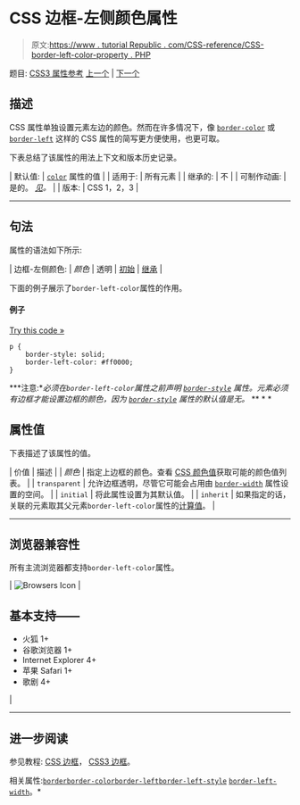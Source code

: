 # CSS 边框-左侧颜色属性

> 原文:[https://www . tutorial Republic . com/CSS-reference/CSS-border-left-color-property . PHP](https://www.tutorialrepublic.com/css-reference/css-border-left-color-property.php)

题目: [CSS3 属性参考](css3-properties.php) [上一个](css-border-left-property.php) | [下一个](css-border-left-style-property.php)

## 描述

CSS 属性单独设置元素左边的颜色。然而在许多情况下，像 [`border-color`](css-border-color-property.php) 或 [`border-left`](css-border-left-property.php) 这样的 CSS 属性的简写更方便使用，也更可取。

下表总结了该属性的用法上下文和版本历史记录。

| 默认值: | [`color`](css-color-property.php) 属性的值 |
| 适用于: | 所有元素 |
| 继承的: | 不 |
| 可制作动画: | 是的。 [*见*](css-animatable-properties.php)*。* |
| 版本: | CSS 1，2，3 |

* * *

## 句法

属性的语法如下所示:

| 边框-左侧颜色: | *颜色* &#124; 透明 &#124; [初始](../definitions.php#initial) &#124; [继承](../definitions.php#inherit) |

下面的例子展示了`border-left-color`属性的作用。

#### 例子

[Try this code »](../codelab.php?topic=css&file=border-left-color-property "Try this code using online Editor")

```
p {
    border-style: solid;
    border-left-color: #ff0000;
}
```

 ***注意:**必须在`border-left-color`属性之前声明 [`border-style`](css-border-style-property.php) 属性。元素必须有边框才能设置边框的颜色，因为 [`border-style`](css-border-style-property.php) 属性的默认值是无。*  ** * *

## 属性值

下表描述了该属性的值。

| 价值 | 描述 |
| *颜色* | 指定上边框的颜色。查看 [CSS 颜色值](css-color-values.php)获取可能的颜色值列表。 |
| `transparent` | 允许边框透明，尽管它可能会占用由 [`border-width`](css-border-width-property.php) 属性设置的空间。 |
| `initial` | 将此属性设置为其默认值。 |
| `inherit` | 如果指定的话，关联的元素取其父元素`border-left-color`属性的[计算值](../definitions.php#computed-value)。 |

* * *

## 浏览器兼容性

所有主流浏览器都支持`border-left-color`属性。

| ![Browsers Icon](../Images/e9331123c77668c1832e541c2fca1002.png) | 

## 基本支持——

*   火狐 1+
*   谷歌浏览器 1+
*   Internet Explorer 4+
*   苹果 Safari 1+
*   歌剧 4+

 |

* * *

## 进一步阅读

参见教程: [CSS 边框](../css-tutorial/css-border.php)， [CSS3 边框](../css-tutorial/css3-border.php)。

相关属性:[`border`](css-border-property.php)[`border-color`](css-border-color-property.php)[`border-left`](css-border-left-property.php)[`border-left-style`](css-border-left-style-property.php)
[`border-left-width`](css-border-left-width-property.php)。*